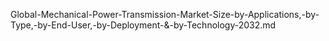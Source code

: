 Global-Mechanical-Power-Transmission-Market-Size-by-Applications,-by-Type,-by-End-User,-by-Deployment-&-by-Technology-2032.md
